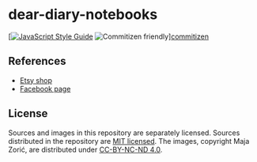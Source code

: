 # dear-diary-notebooks

[[![JavaScript Style Guide][standard_badge]][standard] ![Commitizen friendly][commitizen_badge]][commitizen]

## References

- [Etsy shop][etsy]
- [Facebook page][facebook]

## License

Sources and images in this repository are separately licensed. Sources
distributed in the repository are [MIT licensed][license]. The images, copyright
Maja Zorić, are distributed under [CC-BY-NC-ND 4.0][by_nc_nd].

[etsy]: https://www.etsy.com/shop/DearDiaryNotebooks
[facebook]: https://www.facebook.com/Dear-Diary-notebooks-1091463840900095

[license]: LICENSE
[by_nc_nd]: https://creativecommons.org/licenses/by-nc-nd/4.0/

[commitizen]: http://commitizen.github.io/cz-cli/
[commitizen_badge]: https://img.shields.io/badge/commitizen-friendly-brightgreen.svg
[standard]: http://standardjs.com/
[standard_badge]: https://img.shields.io/badge/code_style-standard-brightgreen.svg
